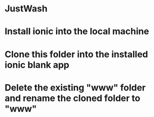 # JustWash
# Install ionic into the local machine
# Clone this folder into the installed ionic blank app
# Delete the existing "www" folder and rename the cloned folder to "www"
